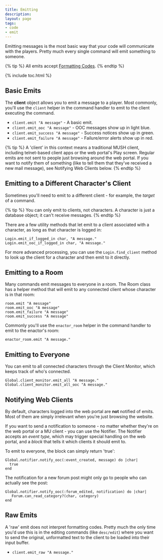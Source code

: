 ```yaml
---
title: Emitting
description: 
layout: page
tags:
- code
- emit
---
```


Emitting messages is the most basic way that your code will communicate with the players.  Pretty much every single command will emit something to someone.

{% tip %} 
All emits accept [Formatting Codes](/tutorials/code/formatting.html).
{% endtip %}

{% include toc.html %}

## Basic Emits

The **client** object allows you to emit a message to a player.  Most commonly, you'll use the `client` helper in the command handler to emit to the client executing the command.

* `client.emit "A message"` - A basic emit.
* `client.emit_ooc "A message"` - OOC messages show up in light blue.
* `client.emit_success "A message"` - Success notices show up in green.
* `client.emit_failure "A message"` - Failure/error alerts show up in red.

{% tip %} 
A 'client' in this context means a traditional MUSH client, including telnet-based client apps or the web portal's Play screen.   Regular emits are not sent to people just browsing around the web portal.  If you want to notify them of something (like to tell them that they've received a new mail message), see Notifying Web Clients below.
{% endtip %}

## Emitting to a Different Character's Client

Sometimes you'll need to emit to a different client - for example, the *target* of a command.

{% tip %} 
You can only emit to clients, not characters.  A character is just a database object; it can't receive messages.
{% endtip %}

There are a few utility methods that let emit to a client associated with a character, as long as that character is logged in:

    Login.emit_if_logged_in char, "A message."
    Login.emit_ooc_if_logged_in char, "A message."

For more advanced processing, you can use the `Login.find_client` method to look up the client for a character and then emit to it directly.

## Emitting to a Room

Many commands emit messages to everyone in a room.  The Room class has a helper method that will emit to any connected client whose character is in that room:

    room.emit "A message"
    room.emit_ooc "A message"
    room.emit_failure "A message"
    room.emit_success "A message"

Commonly you'll use the `enactor_room` helper in the command handler to emit to the enactor's room:

    enactor_room.emit "A message."

## Emitting to Everyone

You can emit to all connected characters through the Client Monitor, which keeps track of who's connected.

    Global.client_monitor.emit_all "A message."
    Global.client_monitor.emit_all_ooc "A message."

## Notifying Web Clients

By default, characters logged into the web portal are **not** notified of emits.  Most of them are simply irrelevant when you're just browsing the website.  

If you want to send a notification to someone - no matter whether they're on the web portal or a MU client - you can use the Notifier.  The Notifier accepts an *event type*, which may trigger special handling on the web portal, and a *block* that tells it which clients it should emit to.

To emit to everyone, the block can simply return 'true': 

    Global.notifier.notify_ooc(:event_created, message) do |char|
      true
    end

The notification for a new forum post might only go to people who can actually see the post:

    Global.notifier.notify_ooc(:forum_edited, notification) do |char|
       Forum.can_read_category?(char, category)
    end

## Raw Emits

A 'raw' emit does not interpret formatting codes.  Pretty much the only time you'd use this is in the editing commands (like `desc/edit`) where you want to send the original, unformatted text to the client to be loaded into their input buffer.

* `client.emit_raw "A message."`